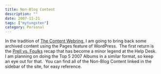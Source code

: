 ```yaml
---
title: Non-Blog Content
description: ""
date: 2007-11-21
tags: ["mytungsten"]
category: Personal
---
```



In the tradition of <a href="https://web.archive.org/web/20131211165823/http://www.thecontentwebring.com/" target="_blank">The Content Webring</a>, I am going to bring back some archived content using the Pages feature of WordPress.&nbsp; The first return is the <a href="/web/20131211165823/http://mytungsten.net/prell-vs-foulks/">Prell vs. Foulks</a> recap that has become a minor legend at the Help Desk.&nbsp; I am planning on doing the Top 5 2007 Albums in a similar format, so keep an eye out for that.&nbsp; You can find all of the Non-Blog Content linked in the sidebar of the site, for easy reference.
